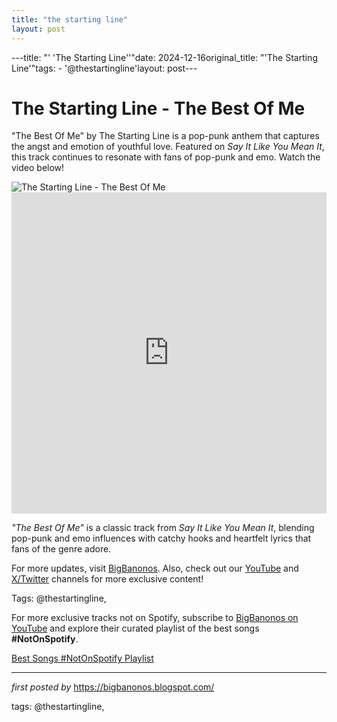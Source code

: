 ```yaml
---
title: "the starting line"
layout: post
---
```

---title: "' 'The Starting Line''"date: 2024-12-16original_title: "'The Starting Line'"tags:  - '@thestartingline'layout: post---<!-- Title of the Post --><h1 >The Starting Line - The Best Of Me</h1> <!-- Introductory Text --><p >"The Best Of Me" by The Starting Line is a pop-punk anthem that captures the angst and emotion of youthful love. Featured on *Say It Like You Mean It*, this track continues to resonate with fans of pop-punk and emo. Watch the video below!</p> <!-- Featured Image --><div > <img src="https://images.genius.com/0e194f7d9e172ce73ad0bc355de1c6aa.593x590x1.jpg" alt="The Starting Line - The Best Of Me" /></div> <!-- YouTube Video Embed --><div > <iframe width="100%" height="514" src="https://www.youtube.com/embed/cvYVmxHzQmw" title="The Starting Line - 'Best Of Me'" frameborder="0" allow="accelerometer; autoplay; clipboard-write; encrypted-media; gyroscope; picture-in-picture; web-share" referrerpolicy="strict-origin-when-cross-origin" allowfullscreen></iframe></div> <!-- Song Information --><div > <p><em>"The Best Of Me"</em> is a classic track from *Say It Like You Mean It*, blending pop-punk and emo influences with catchy hooks and heartfelt lyrics that fans of the genre adore.</p></div> <!-- Footer Links --><div > <p>For more updates, visit <a href="https://bigbanonos.blogspot.com/" target="_blank">BigBanonos</a>. Also, check out our <a href="https://www.youtube.com/@BigBanonos" target="_blank">YouTube</a> and <a href="https://x.com/bigbanonos" target="_blank">X/Twitter</a> channels for more exclusive content!</p></div> <!-- Tags --><p >Tags: @thestartingline,</p><!--Subscribe and Playlist Links--><div>    <p>For more exclusive tracks not on Spotify, subscribe to <a href="https://www.youtube.com/@BigBanonos" target="_blank">BigBanonos on YouTube</a> and explore their curated playlist of the best songs <strong>#NotOnSpotify</strong>.</p>    <p><a href="https://www.youtube.com/playlist?list=PLtuNtuTatqI0kFahUCbtbfenC_ET5O_tr" target="_blank">Best Songs #NotOnSpotify Playlist<br /></a></p></div><hr /><p><em>first posted by</em> <a href="https://bigbanonos.blogspot.com/" rel="noopener" target="_new">https://bigbanonos.blogspot.com/</a></p><p>tags: @thestartingline,</p>